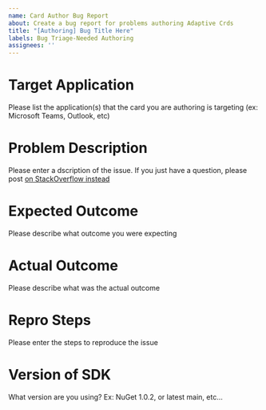 ```yaml
---
name: Card Author Bug Report
about: Create a bug report for problems authoring Adaptive Crds
title: "[Authoring] Bug Title Here"
labels: Bug Triage-Needed Authoring
assignees: ''
---
```


# Target Application

Please list the application(s) that the card you are authoring is targeting (ex: Microsoft Teams, Outlook, etc)

# Problem Description

Please enter a dscription of the issue. If you just have a question, please post [on StackOverflow instead](https://stackoverflow.com/questions/tagged/adaptive-cards)

# Expected Outcome

Please describe what outcome you were expecting

# Actual Outcome

Please describe what was the actual outcome

# Repro Steps

Please enter the steps to reproduce the issue

# Version of SDK

What version are you using? Ex: NuGet 1.0.2, or latest main, etc...
